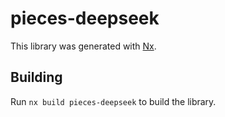 # pieces-deepseek

This library was generated with [Nx](https://nx.dev).

## Building

Run `nx build pieces-deepseek` to build the library.
